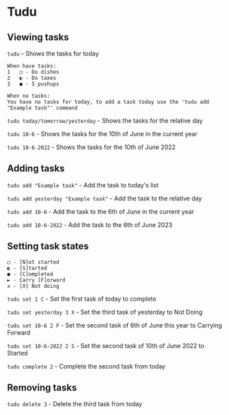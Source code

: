 # Tudu


## Viewing tasks

`tudu` - Shows the tasks for today

```
When have tasks:
1   ◯ - Do dishes
2   ◐ - Do taxes
3   ● - 5 pushups

When no tasks:
You have no tasks for today, to add a task today use the 'tudu add "Example task"' command
```

`tudu today/tomorrow/yesterday` - Shows the tasks for the relative day

`tudu 10-6` - Shows the tasks for the 10th of June in the current year

`tudu 10-6-2022` - Shows the tasks for the 10th of June 2022

## Adding tasks

`tudu add "Example task"` - Add the task to today's list

`tudu add yesterday "Example task"` - Add the task to the relative day

`tudu add 10-6` - Add the task to the 6th of June in the current year

`tudu add 10-6-2022` - Add the task to the 6th of June 2023

## Setting task states

```
◯ - [N]ot started
◐ - [S]tarted
● - [C]ompleted
► - Carry [F]orward
x - [X] Not doing
```

`tudu set 1 C` - Set the first task of today to complete

`tudu set yesterday 3 X` - Set the third task of yesterday to Not Doing

`tudu set 10-6 2 F` - Set the second task of 6th of June this year to Carrying Forward

`tudu set 10-6-2022 2 S` - Set the second task of 10th of June 2022 to Started

`tudu complete 2` - Complete the second task from today

## Removing tasks

`tudu delete 3` - Delete the third task from today
